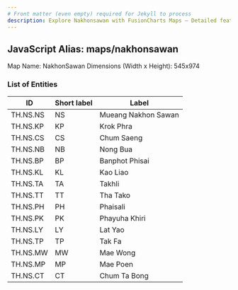```yaml
---
# Front matter (even empty) required for Jekyll to process
description: Explore Nakhonsawan with FusionCharts Maps – Detailed features for seamless integration. Try now & enhance your data visualization today! 
---
```


## JavaScript Alias: maps/nakhonsawan

Map Name: NakhonSawan
Dimensions (Width x Height): 545x974

### List of Entities

| ID       | Short label | Label               |
| -------- | ----------- | ------------------- |
| TH.NS.NS | NS          | Mueang Nakhon Sawan |
| TH.NS.KP | KP          | Krok Phra           |
| TH.NS.CS | CS          | Chum Saeng          |
| TH.NS.NB | NB          | Nong Bua            |
| TH.NS.BP | BP          | Banphot Phisai      |
| TH.NS.KL | KL          | Kao Liao            |
| TH.NS.TA | TA          | Takhli              |
| TH.NS.TT | TT          | Tha Tako            |
| TH.NS.PH | PH          | Phaisali            |
| TH.NS.PK | PK          | Phayuha Khiri       |
| TH.NS.LY | LY          | Lat Yao             |
| TH.NS.TP | TP          | Tak Fa              |
| TH.NS.MW | MW          | Mae Wong            |
| TH.NS.MP | MP          | Mae Poen            |
| TH.NS.CT | CT          | Chum Ta Bong        |
